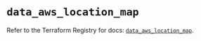 # `data_aws_location_map`

Refer to the Terraform Registry for docs: [`data_aws_location_map`](https://registry.terraform.io/providers/hashicorp/aws/6.5.0/docs/data-sources/location_map).
